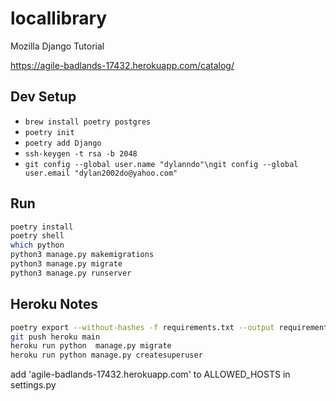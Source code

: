 # locallibrary
Mozilla Django Tutorial

https://agile-badlands-17432.herokuapp.com/catalog/

## Dev Setup
* `brew install poetry postgres`
* `poetry init`
* `poetry add Django`
* `ssh-keygen -t rsa -b 2048`
* `git config --global user.name "dylanndo"\ngit config --global user.email "dylan2002do@yahoo.com"`

## Run
```bash
poetry install
poetry shell
which python
python3 manage.py makemigrations
python3 manage.py migrate
python3 manage.py runserver
```
## Heroku Notes
```bash
poetry export --without-hashes -f requirements.txt --output requirements.txt
git push heroku main
heroku run python  manage.py migrate
heroku run python manage.py createsuperuser
```

add 'agile-badlands-17432.herokuapp.com' to ALLOWED_HOSTS in settings.py